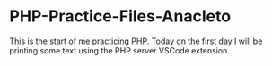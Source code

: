 # PHP-Practice-Files-Anacleto
This is the start of me practicing PHP. Today on the first day I will be printing some text using the PHP server VSCode extension.
